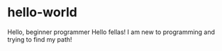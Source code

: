 # hello-world
Hello, beginner programmer
Hello fellas! I am new to programming and trying to find my path!
